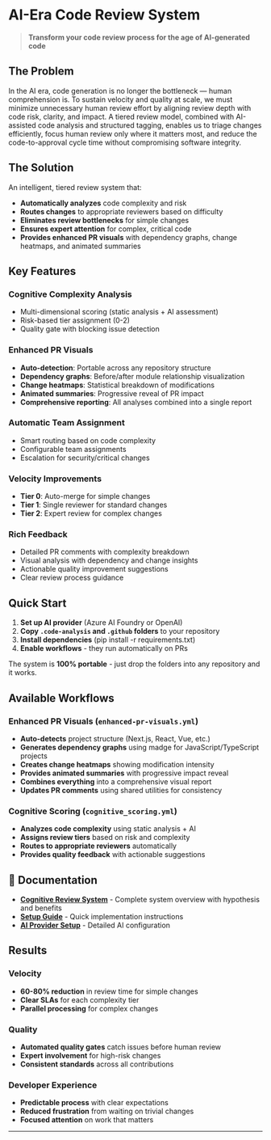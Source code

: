 # AI-Era Code Review System

> **Transform your code review process for the age of AI-generated code**

## The Problem

In the AI era, code generation is no longer the bottleneck — human comprehension is.
To sustain velocity and quality at scale, we must minimize unnecessary human review effort by aligning review depth with code risk, clarity, and impact.
A tiered review model, combined with AI-assisted code analysis and structured tagging, enables us to triage changes efficiently, focus human review only where it matters most, and reduce the code-to-approval cycle time without compromising software integrity.

## The Solution

An intelligent, tiered review system that:
- **Automatically analyzes** code complexity and risk
- **Routes changes** to appropriate reviewers based on difficulty
- **Eliminates review bottlenecks** for simple changes
- **Ensures expert attention** for complex, critical code
- **Provides enhanced PR visuals** with dependency graphs, change heatmaps, and animated summaries

## Key Features

### Cognitive Complexity Analysis
- Multi-dimensional scoring (static analysis + AI assessment)
- Risk-based tier assignment (0-2)
- Quality gate with blocking issue detection

### Enhanced PR Visuals
- **Auto-detection**: Portable across any repository structure
- **Dependency graphs**: Before/after module relationship visualization
- **Change heatmaps**: Statistical breakdown of modifications
- **Animated summaries**: Progressive reveal of PR impact
- **Comprehensive reporting**: All analyses combined into a single report

### Automatic Team Assignment
- Smart routing based on code complexity
- Configurable team assignments
- Escalation for security/critical changes

### Velocity Improvements
- **Tier 0**: Auto-merge for simple changes
- **Tier 1**: Single reviewer for standard changes
- **Tier 2**: Expert review for complex changes

### Rich Feedback
- Detailed PR comments with complexity breakdown
- Visual analysis with dependency and change insights
- Actionable quality improvement suggestions
- Clear review process guidance

## Quick Start

1. **Set up AI provider** (Azure AI Foundry or OpenAI)
2. **Copy `.code-analysis` and `.github` folders** to your repository
3. **Install dependencies** (pip install -r requirements.txt)
4. **Enable workflows** - they run automatically on PRs

The system is **100% portable** - just drop the folders into any repository and it works.

## Available Workflows

### Enhanced PR Visuals (`enhanced-pr-visuals.yml`)
- **Auto-detects** project structure (Next.js, React, Vue, etc.)
- **Generates dependency graphs** using madge for JavaScript/TypeScript projects
- **Creates change heatmaps** showing modification intensity
- **Provides animated summaries** with progressive impact reveal
- **Combines everything** into a comprehensive visual report
- **Updates PR comments** using shared utilities for consistency

### Cognitive Scoring (`cognitive_scoring.yml`)
- **Analyzes code complexity** using static analysis + AI
- **Assigns review tiers** based on risk and complexity
- **Routes to appropriate reviewers** automatically
- **Provides quality feedback** with actionable suggestions

## 📖 Documentation

- **[Cognitive Review System](docs/COGNITIVE_REVIEW_SYSTEM.md)** - Complete system overview with hypothesis and benefits
- **[Setup Guide](docs/SETUP_GUIDE.md)** - Quick implementation instructions
- **[AI Provider Setup](docs/ai_provider_setup.md)** - Detailed AI configuration

## Results

### Velocity
- **60-80% reduction** in review time for simple changes
- **Clear SLAs** for each complexity tier
- **Parallel processing** for complex changes

### Quality
- **Automated quality gates** catch issues before human review
- **Expert involvement** for high-risk changes
- **Consistent standards** across all contributions

### Developer Experience
- **Predictable process** with clear expectations
- **Reduced frustration** from waiting on trivial changes
- **Focused attention** on work that matters

---